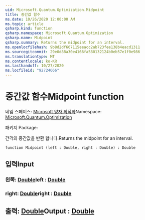 ```yaml
---
uid: Microsoft.Quantum.Optimization.Midpoint
title: 중간값 함수
ms.date: 10/26/2020 12:00:00 AM
ms.topic: article
qsharp.kind: function
qsharp.namespace: Microsoft.Quantum.Optimization
qsharp.name: Midpoint
qsharp.summary: Returns the midpoint for an interval.
ms.openlocfilehash: 9b8d2df667115eeacc2ab723fee138b4eacd1311
ms.sourcegitcommit: 29e0d88a30e4166fa580132124b0eb57e1f0e986
ms.translationtype: MT
ms.contentlocale: ko-KR
ms.lasthandoff: 10/27/2020
ms.locfileid: "92724666"
---
```

# <a name="midpoint-function"></a><span data-ttu-id="27007-102">중간값 함수</span><span class="sxs-lookup"><span data-stu-id="27007-102">Midpoint function</span></span>

<span data-ttu-id="27007-103">네임 스페이스: [Microsoft 양자 최적화](xref:Microsoft.Quantum.Optimization)</span><span class="sxs-lookup"><span data-stu-id="27007-103">Namespace: [Microsoft.Quantum.Optimization](xref:Microsoft.Quantum.Optimization)</span></span>

<span data-ttu-id="27007-104">패키지 [](https://nuget.org/packages/)</span><span class="sxs-lookup"><span data-stu-id="27007-104">Package: [](https://nuget.org/packages/)</span></span>


<span data-ttu-id="27007-105">간격의 중간값을 반환 합니다.</span><span class="sxs-lookup"><span data-stu-id="27007-105">Returns the midpoint for an interval.</span></span>

```qsharp
function Midpoint (left : Double, right : Double) : Double
```


## <a name="input"></a><span data-ttu-id="27007-106">입력</span><span class="sxs-lookup"><span data-stu-id="27007-106">Input</span></span>

### <a name="left--double"></a><span data-ttu-id="27007-107">왼쪽: [Double](xref:microsoft.quantum.lang-ref.double)</span><span class="sxs-lookup"><span data-stu-id="27007-107">left : [Double](xref:microsoft.quantum.lang-ref.double)</span></span>




### <a name="right--double"></a><span data-ttu-id="27007-108">right: [Double](xref:microsoft.quantum.lang-ref.double)</span><span class="sxs-lookup"><span data-stu-id="27007-108">right : [Double](xref:microsoft.quantum.lang-ref.double)</span></span>





## <a name="output--double"></a><span data-ttu-id="27007-109">출력: [Double](xref:microsoft.quantum.lang-ref.double)</span><span class="sxs-lookup"><span data-stu-id="27007-109">Output : [Double](xref:microsoft.quantum.lang-ref.double)</span></span>

